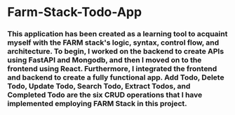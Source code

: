# Farm-Stack-Todo-App

### This application has been created as a learning tool to acquaint myself with the FARM stack's logic, syntax, control flow, and architecture. To begin, I worked on the backend to create APIs using FastAPI and Mongodb, and then I moved on to the frontend using React. Furthermore, I integrated the frontend and backend to create a fully functional app. Add Todo, Delete Todo, Update Todo, Search Todo, Extract Todos, and Completed Todo are the six CRUD operations that I have implemented employing FARM Stack in this project.
